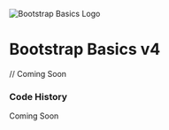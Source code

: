![Bootstrap Basics Logo](https://cfe2-static.s3-us-west-2.amazonaws.com/media/projects/bootstrap-basics-v4/images/share/BootstrapBasicsShare.jpg)

# Bootstrap Basics v4
// Coming Soon

### Code History
Coming Soon